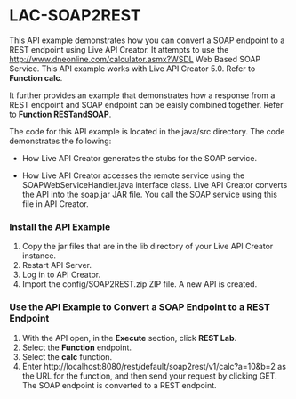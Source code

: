 # LAC-SOAP2REST

This API example demonstrates how you can convert a SOAP endpoint to a REST endpoint using Live API Creator. It attempts to use the http://www.dneonline.com/calculator.asmx?WSDL Web Based SOAP Service. This API example works with Live API Creator 5.0. Refer to **Function calc**.

It further provides an example that demonstrates how a response from a REST endpoint and SOAP endpoint can be eaisly combined together. Refer to **Function RESTandSOAP**.

The code for this API example is located in the java/src directory. The code demonstrates the following:

 - How Live API Creator generates the stubs for the SOAP service.
 
 - How Live API Creator accesses the remote service using the SOAPWebServiceHandler.java interface class. Live API Creator converts the API into the soap.jar JAR file. You call the SOAP service using this file in API Creator.

### Install the API Example

1. Copy the jar files that are in the lib directory of your Live API Creator instance.
2. Restart API Server.
3. Log in to API Creator.
4. Import the config/SOAP2REST.zip ZIP file.
A new API is created.

### Use the API Example to Convert a SOAP Endpoint to a REST Endpoint

1. With the API open, in the **Execute** section, click **REST Lab**.
2. Select the **Function** endpoint.
3. Select the **calc** function.
4. Enter http://localhost:8080/rest/default/soap2rest/v1/calc?a=10&b=2 as the URL for the function, and then send your request by clicking GET.
The SOAP endpoint is converted to a REST endpoint.
